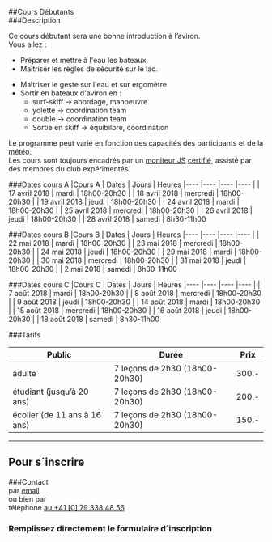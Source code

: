 
##Cours Débutants  
###Description

Ce cours débutant sera une bonne introduction à l’aviron.  
Vous allez :

+ Préparer et mettre à l'eau les bateaux.
+ Maîtriser les règles de sécurité sur le lac.
- 	Maîtriser le geste sur l'eau et sur ergomètre.
- 	Sortir en bateaux d'aviron en :
	- 	surf-skiff &rarr; abordage, manoeuvre
	- 	yolette	&rarr; coordination team
	- 	double	&rarr; coordination team
	- 	Sortie en skiff &rarr; équibilbre, coordination

Le programme peut varié en fonction des capacités des participants et de la météo.  
Les cours sont toujours encadrés par un [moniteur JS](/aviron/moniteurs) [certifié](http://www.baspo.admin.ch/internet/baspo/fr/home.html), assisté par des membres du club expérimentés.

###Dates cours A
|Cours A 		| Dates			| Jours		| Heures
|----		|----			|----		|----
|		| 17 avril 2018		| mardi		| 18h00-20h30
|		| 18 avril 2018		| mercredi	| 18h00-20h30
|		| 19 avril 2018		| jeudi		| 18h00-20h30
|		| 24 avril 2018		| mardi		| 18h00-20h30
|		| 25 avril 2018		| mercredi	| 18h00-20h30
|		| 26 avril 2018		| jeudi		| 18h00-20h30
|		| 28 avril 2018		| samedi 	| 8h30-11h00
	
###Dates cours B
|Cours B 		| Dates			| Jours		| Heures
|----		|----			|----		|----
|		| 22 mai 2018		| mardi		| 18h00-20h30
|		| 23 mai 2018		| mercredi	| 18h00-20h30
|		| 24 mai 2018		| jeudi		| 18h00-20h30
|		| 29 mai 2018		| mardi		| 18h00-20h30
|		| 30 mai 2018		| mercredi	| 18h00-20h30
|		| 31 mai 2018		| jeudi		| 18h00-20h30
|		| 2 mai 2018		| samedi 	| 8h30-11h00

###Dates cours C
|Cours C 		| Dates			| Jours		| Heures
|----		|----			|----		|----
|		| 7 août 2018		| mardi		| 18h00-20h30
|		| 8 août 2018		| mercredi	| 18h00-20h30
|		| 9 août 2018		| jeudi		| 18h00-20h30
|		| 14 août 2018		| mardi		| 18h00-20h30
|		| 15 août 2018		| mercredi	| 18h00-20h30
|		| 16 août 2018		| jeudi		| 18h00-20h30
|		| 18 août 2018		| samedi 	| 8h30-11h00


###Tarifs

|Public 	| Durée 			| Prix 	|
|----		|----				|----	|
|adulte		| 7 leçons de 2h30 (18h00-20h30)|300.- |
|étudiant (jusqu’à 20 ans)|7 leçons de 2h30 (18h00-20h30)	|200.- |
|écolier (de 11 ans à 16 ans)|7 leçons de 2h30 (18h00-20h30)|150.-|

----
## Pour s´inscrire
###Contact  
par [email](mailto:nicole.steiner@sneb.ch)  
ou bien par  
téléphone [au +41 [0] 79 338 48 56](tel:+41793384856)

### Remplissez directement le formulaire d´inscription